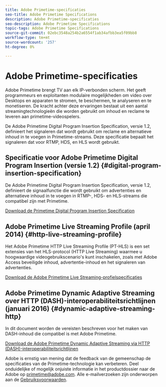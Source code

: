 ```yaml
---
title: Adobe Primetime-specificaties
seo-title: Adobe Primetime Specifications
description: Adobe Primetime-specificaties
seo-description: Adobe Primetime Specifications
topic-tags: Adobe Primetime Specifications
source-git-commit: 02ebc3548a254b2a6554f1ab34afbb3ea5f09bb8
workflow-type: tm+mt
source-wordcount: '257'
ht-degree: 0%

---
```


# Adobe Primetime-specificaties

Adobe Primetime brengt TV aan elk IP-verbonden scherm. Het geeft programmeurs en exploitanten modulaire mogelijkheden om video over Desktops en apparaten te stromen, te beschermen, te analyseren en te monetiseren. De kracht achter deze ervaringen bestaat uit een aantal streamingtechnologieën die worden gebruikt om inhoud en reclame te leveren aan primetime-videospelers.

De Adobe Primetime Digital Program Insertion Specification, versie 1.2, definieert het signaleren dat wordt gebruikt om reclame en alternatieve inhoud in te voegen in Primetime-streams. Deze specificatie bepaalt het signaleren dat voor RTMP, HDS, en HLS wordt gebruikt.

## Specificatie voor Adobe Primetime Digital Program Insertion (versie 1.2) {#digital-program-insertion-specification}

De Adobe Primetime Digital Program Insertion Specification, versie 1.2, definieert de signaalfunctie die wordt gebruikt om advertenties en alternatieve inhoud in te voegen in RTMP-, HDS- en HLS-streams die compatibel zijn met Primetime.

[Download de Primetime Digital Program Insertion Specification](assets/PrimetimeDigitalProgramInsertionSignalingSpecification.pdf)

## Adobe Primetime Live Streaming Profile (april 2014) {#http-live-streaming-profile}

Het Adobe Primetime HTTP Live Streaming Profile (PT-HLS) is een set extensies van het HLS-protocol (HTTP Live Streaming) waarmee u hoogwaardige videogebruikscenario&#39;s kunt inschakelen, zoals met Adobe Access beveiligde inhoud, advertentie-inhoud en het signaleren van advertenties.

[Download de Adobe Primetime Live Streaming-profielspecificaties](assets/PrimetimeHLS_April2014.pdf)

## Adobe Primetime Dynamic Adaptive Streaming over HTTP (DASH)-interoperabiliteitsrichtlijnen (januari 2016) {#dynamic-adaptive-streaming-http}

In dit document worden de vereisten beschreven voor het maken van DASH-inhoud die compatibel is met Adobe Primetime.

[Download de Adobe Primetime Dynamic Adaptive Streaming via HTTP (DASH)-interoperabiliteitsrichtlijnen](assets/PrimetimeDASH_Jan2016.pdf)

Adobe is ernstig van mening dat de feedback van de gemeenschap de specificaties van de Primetime-technologie kan verbeteren. Deel onduidelijke of mogelijk onjuiste informatie in het productdossier naar de Adobe op primetime@adobe.com. Alle e-mailverzoeken zijn onderworpen aan de [Gebruiksvoorwaarden](https://www.adobe.com/legal/terms.html).

